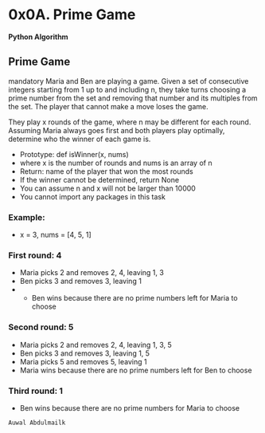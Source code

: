 # 0x0A. Prime Game
**Python Algorithm**

## Prime Game
mandatory
Maria and Ben are playing a game. Given a set of consecutive integers starting from 1 up to and including n, they take turns choosing a prime number from the set and removing that number and its multiples from the set. The player that cannot make a move loses the game.

They play x rounds of the game, where n may be different for each round. Assuming Maria always goes first and both players play optimally, determine who the winner of each game is.

* Prototype: def isWinner(x, nums)
* where x is the number of rounds and nums is an array of n
* Return: name of the player that won the most rounds
* If the winner cannot be determined, return None
* You can assume n and x will not be larger than 10000
* You cannot import any packages in this task
### Example:

* x = 3, nums = [4, 5, 1]
### First round: 4

* Maria picks 2 and removes 2, 4, leaving 1, 3
* Ben picks 3 and removes 3, leaving 1
* * Ben wins because there are no prime numbers left for Maria to choose
### Second round: 5

* Maria picks 2 and removes 2, 4, leaving 1, 3, 5
* Ben picks 3 and removes 3, leaving 1, 5
* Maria picks 5 and removes 5, leaving 1
* Maria wins because there are no prime numbers left for Ben to choose
### Third round: 1

* Ben wins because there are no prime numbers for Maria to choose

``Auwal Abdulmailk`` 
